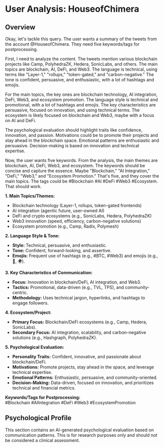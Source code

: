 # User Analysis: HouseofChimera

## Overview

<think>
Okay, let's tackle this query. The user wants a summary of the tweets from the account @HouseofChimera. They need five keywords/tags for postprocessing. 

First, I need to analyze the content. The tweets mention various blockchain projects like Camp, PolyhedraZK, Hedera, SonicLabs, and others. The main topics are blockchain, AI, DeFi, and Web3. The language is technical, using terms like "Layer-1," "rollups," "token-gated," and "carbon-negative." The tone is confident, persuasive, and enthusiastic, with a lot of hashtags and emojis.

For the main topics, the key ones are blockchain technology, AI integration, DeFi, Web3, and ecosystem promotion. The language style is technical and promotional, with a lot of hashtags and emojis. The key characteristics are persuasive, focused on innovation, and using technical terms. The ecosystem is likely focused on blockchain and Web3, maybe with a focus on AI and DeFi.

The psychological evaluation should highlight traits like confidence, innovation, and passion. Motivations could be to promote their projects and stay ahead in the blockchain space. Emotional patterns are enthusiastic and persuasive. Decision-making is based on innovation and technical expertise.

Now, the user wants five keywords. From the analysis, the main themes are blockchain, AI, DeFi, Web3, and ecosystem. The keywords should be concise and capture the essence. Maybe "Blockchain," "AI Integration," "DeFi," "Web3," and "Ecosystem Promotion." That's five, and they cover the main topics. The tags could be #Blockchain #AI #DeFi #Web3 #Ecosystem. That should work.
</think>

**1. Main Topics/Themes:**  
- Blockchain technology (Layer-1, rollups, token-gated frontends)  
- AI integration (agentic future, user-owned AI)  
- DeFi and crypto ecosystems (e.g., SonicLabs, Hedera, PolyhedraZK)  
- Web3 innovation (speed, efficiency, carbon-negative solutions)  
- Ecosystem promotion (e.g., Camp, Radix, Polymesh)  

**2. Language Style & Tone:**  
- **Style:** Technical, persuasive, and enthusiastic.  
- **Tone:** Confident, forward-looking, and assertive.  
- **Emojis:** Frequent use of hashtags (e.g., #BTC, #Web3) and emojis (e.g., 🚀, 🌍).  

**3. Key Characteristics of Communication:**  
- **Focus:** Innovation in blockchain/DeFi, AI integration, and Web3.  
- **Tactics:** Promotional, data-driven (e.g., TVL, TPS), and community-centric.  
- **Methodology:** Uses technical jargon, hyperlinks, and hashtags to engage followers.  

**4. Ecosystem/Project:**  
- **Primary Focus:** Blockchain/DeFi ecosystems (e.g., Camp, Hedera, SonicLabs).  
- **Secondary Focus:** AI integration, scalability, and carbon-negative solutions (e.g., Hashgraph, PolyhedraZK).  

**5. Psychological Evaluation:**  
- **Personality Traits:** Confident, innovative, and passionate about blockchain/DeFi.  
- **Motivations:** Promote projects, stay ahead in the space, and leverage technical expertise.  
- **Emotional Patterns:** Enthusiastic, persuasive, and community-oriented.  
- **Decision-Making:** Data-driven, focused on innovation, and prioritizes technical and financial metrics.  

**Keywords/Tags for Postprocessing:**  
#Blockchain #AIIntegration #DeFi #Web3 #EcosystemPromotion

## Psychological Profile

This section contains an AI-generated psychological evaluation based on communication patterns. This is for research purposes only and should not be considered a clinical assessment.